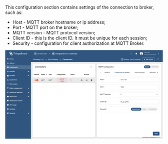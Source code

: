 This configuration section contains settings of the connection to broker, such as:

- Host - MQTT broker hostname or ip address;
- Port - MQTT port on the broker;
- MQTT version - MQTT protocol version;
- Client ID - this is the client ID. It must be unique for each session;
- Security - configuration for client authorization at MQTT Broker.

![image](/images/gateway/mqtt-connector/connection-to-broker-basic-section-1-ce.png)